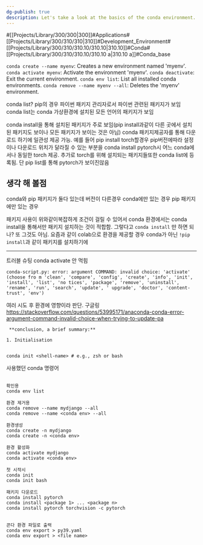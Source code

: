 ```yaml
---
dg-publish: true
description: Let's take a look at the basics of the conda environment. Creating environments, searching for environments 
---
```

#[[Projects/Library/300/300\|300]]#Applications#[[Projects/Library/300/310/310\|310]]#Development_Environment#[[Projects/Library/300/310/310.10/310.10\|310.10]]#Conda#[[Projects/Library/300/310/310.10/310.10 a\|310.10 a]]#Conda_base



`conda create --name myenv`: Creates a new environment named 'myenv'.
`conda activate myenv`: Activate the environment 'myenv'.
`conda deactivate`: Exit the current environment.
`conda env list`: List all installed conda environments.
`conda remove --name myenv --all`: Deletes the 'myenv' environment.


conda list?
pip의 경우 파이썬 패키지 관리자로서 파이썬 관련된 패키지가 보임
conda list는 conda 가상환경에 설치된 모든 언어의 패키지가 보임

conda install을 통해 설치된 패키지가 주로 보임(pip install과같이 다른 곳에서 설치된 패키지도 보이나 모든 패키지가 보이는 것은 아님)
conda 패키지제공자를 통해 다운로드 하기에 일관성 제공 가능.
예를 들어 pip install torch할경우 pip버전에따라 설정이나 다운로드 위치가 달라질 수 있는 부분을 conda install pytorch시 어느 conda에서나 동일한 torch 제공.
추가로 torch를 위해 설치되는 패키지들또한 conda list에 등록됨. 단 pip list를 통해 pytorch가 보이진않음

## 생각 해 볼점
conda와 pip 패키지가 둘다 있는데 버전이 다른경우
conda에만 있는 경우
pip 패키지에만 있는 경우

패키지 사용이 위와같이복잡하게 조건이 걸릴 수 있어서 conda 환경에서는 conda install을 통해서만 패키지 설치하는 것이 적합함.
그렇다고 `conda install` 만 하면 되나? 또 그것도 아님. 요즘과 같이 colab으로 환경을 제공할  경우 conda가 아닌 `!pip install`과 같이 패키지를 설치하기에


---
트러블 슈팅
conda activate 안 먹힘
```
conda-script.py: error: argument COMMAND: invalid choice: 'activate' (choose fro m 'clean', 'compare', 'config', 'create', 'info', 'init', 'install', 'list', 'no tices', 'package', 'remove', 'uninstall', 'rename', 'run', 'search', 'update', ' upgrade', 'doctor', 'content-trust', 'env')
```

여러 시도 후  환경에 영향이라 판단. 구글링
https://stackoverflow.com/questions/53995171/anaconda-conda-error-argument-command-invalid-choice-when-trying-to-update-pa
```
 **conclusion, a brief summary:**

1. Initialisation


conda init <shell-name> # e.g., zsh or bash

```




사용했던 conda 명령어
```

확인용
conda env list

환경 제거용
conda remove --name mydjango --all
conda remove --name <conda env> --all

환경생성
conda create -n mydjango
conda create -n <conda env>

환경 활성화
conda activate mydjango
conda activate <conda env>

첫 시작시
conda init
conda init bash

패키지 다운로드
conda install pytorch
conda install <package 1> ... <package n>
conda install pytorch torchvision -c pytorch


콘다 환경 파일로 출력
conda env export > py39.yaml
conda env export > <file name>


```